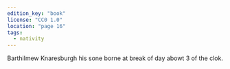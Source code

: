 ```yaml
---
edition_key: "book"
license: "CC0 1.0"
location: "page 16"
tags:
  - nativity
---
```

Barthilmew Knaresburgh his sone borne at
break of day abowt 3 of the clok.
